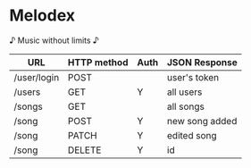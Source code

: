 # Melodex
♪ Music without limits ♪

| URL          | HTTP method | Auth | JSON Response     |
| ------------ | ----------- | ---- | ----------------- |
| /user/login  | POST        |      | user's token      |
| /users       | GET         | Y    | all users         |
| /songs       | GET         |      | all songs         |
| /song        | POST        | Y    | new song added    |
| /song        | PATCH       | Y    | edited song       |
| /song        | DELETE      | Y    | id                |
